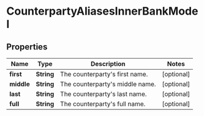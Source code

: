 

# CounterpartyAliasesInnerBankModel


## Properties

| Name | Type | Description | Notes |
|------------ | ------------- | ------------- | -------------|
|**first** | **String** | The counterparty&#39;s first name. |  [optional] |
|**middle** | **String** | The counterparty&#39;s middle name. |  [optional] |
|**last** | **String** | The counterparty&#39;s last name. |  [optional] |
|**full** | **String** | The counterparty&#39;s full name. |  [optional] |



